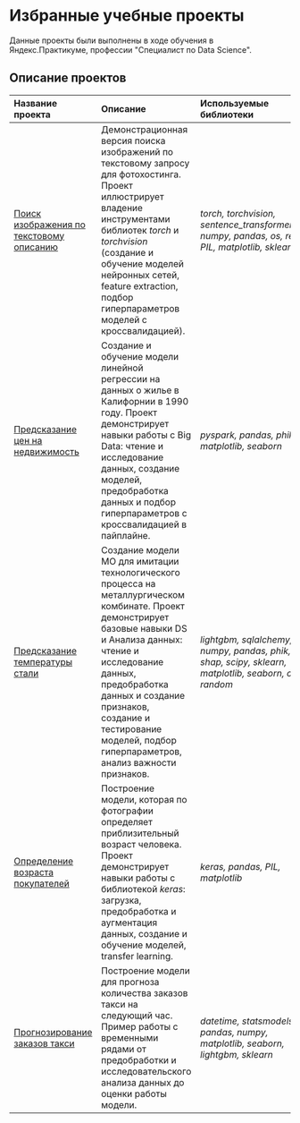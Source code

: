 # Избранные учебные проекты

Данные проекты были выполнены в ходе обучения в Яндекс.Практикуме, профессии  "Специалист по Data Science".

## Описание проектов


| Название проекта | Описание | Используемые библиотеки | 
| :---------------------- | :---------------------- | :---------------------- |
| [Поиск изображения по текстовому описанию](image-search-by-text-description) | Демонстрационная версия поиска изображений по текстовому запросу для фотохостинга. Проект иллюстрирует владение инструментами библиотек *torch* и *torchvision* (создание и обучение моделей нейронных сетей, feature extraction, подбор гиперпараметров моделей с кроссвалидацией).| *torch, torchvision, sentence_transformers, numpy, pandas, os, re, PIL, matplotlib, sklearn*|
| [Предсказание цен на недвижимость](real-estate-value) | Создание и обучение модели линейной регрессии на данных о жилье в Калифорнии в 1990 году. Проект демонстрирует навыки работы с Big Data: чтение и исследование данных, создание моделей, предобработка данных и подбор гиперпараметров с кроссвалидацией в пайплайне.  | *pyspark, pandas, phik, matplotlib, seaborn* |
| [Предсказание температуры стали](steel-temperature) | Создание модели МО для имитации технологического процесса на металлургическом комбинате. Проект демонстрирует базовые навыки DS и Анализа данных: чтение и исследование данных, предобработка данных и создание признаков, создание и тестирование моделей, подбор гиперпараметров, анализ важности признаков. | *lightgbm, sqlalchemy, numpy, pandas, phik, shap, scipy, sklearn, matplotlib, seaborn, os, random* |
| [Определение возраста покупателей](age-estimation) | Построение модели, которая по фотографии определяет приблизительный возраст человека. Проект демонстрирует навыки работы с библиотекой *keras*: загрузка, предобработка и аугментация данных, создание и обучение моделей, transfer learning. | *keras, pandas, PIL, matplotlib* |
| [Прогнозирование заказов такси](taxi_order_forecasting) | Построение модели для прогноза количества заказов такси на следующий час. Пример работы с временными рядами от предобработки и исследовательского анализа данных до оценки работы модели. | *datetime, statsmodels, pandas, numpy, matplotlib, seaborn, lightgbm, sklearn* |